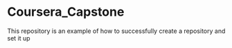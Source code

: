 # Coursera_Capstone
This repository is an example of how to successfully create a repository and set it up
